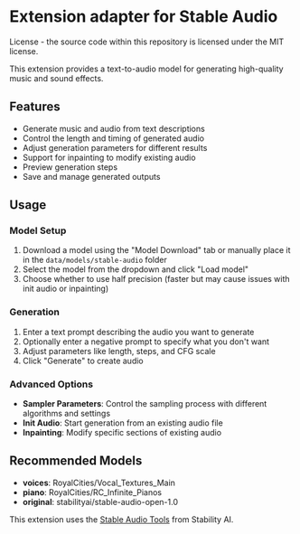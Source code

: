 # Extension adapter for Stable Audio

License - the source code within this repository is licensed under the MIT license.

This extension provides a text-to-audio model for generating high-quality music and sound effects.

## Features

- Generate music and audio from text descriptions
- Control the length and timing of generated audio
- Adjust generation parameters for different results
- Support for inpainting to modify existing audio
- Preview generation steps
- Save and manage generated outputs

## Usage

### Model Setup
1. Download a model using the "Model Download" tab or manually place it in the `data/models/stable-audio` folder
2. Select the model from the dropdown and click "Load model"
3. Choose whether to use half precision (faster but may cause issues with init audio or inpainting)

### Generation
1. Enter a text prompt describing the audio you want to generate
2. Optionally enter a negative prompt to specify what you don't want
3. Adjust parameters like length, steps, and CFG scale
4. Click "Generate" to create audio

### Advanced Options
- **Sampler Parameters**: Control the sampling process with different algorithms and settings
- **Init Audio**: Start generation from an existing audio file
- **Inpainting**: Modify specific sections of existing audio

## Recommended Models

- **voices**: RoyalCities/Vocal_Textures_Main
- **piano**: RoyalCities/RC_Infinite_Pianos
- **original**: stabilityai/stable-audio-open-1.0

This extension uses the [Stable Audio Tools](https://github.com/Stability-AI/stable-audio-tools) from Stability AI.
